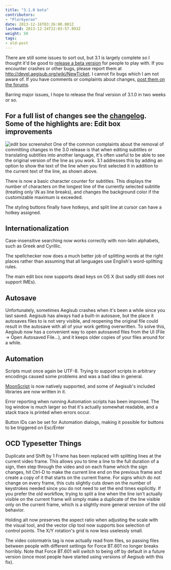 ```yaml
---
title: "3.1.0 beta"
contributors:
- "Plorkyeran"
date: 2013-12-16T03:26:00.001Z
lastmod: 2013-12-24T22:03:57.993Z
weight: 50
tags:
- old-post
---
```

There are still some issues to sort out, but 3.1 is largely complete so I thought it'd be good to [release a beta version](https://github.com/Aegisub/Aegisub/releases/tag/v3.1.0-beta2) for people to play with. If you encounter crashes or other bugs, please report them at <http://devel.aegisub.org/wiki/NewTicket>. I cannot fix bugs which I am not aware of. If you have comments or complaints about changes, [post them on the forums](http://forum.aegisub.org/).

Barring major issues, I hope to release the final version of 3.1.0 in two weeks or so.

For a full list of changes see the [changelog](http://www.aegisub.org/changelog/3.1.0/). Some of the highlights are:
Edit box improvements
---------------------

![edit box screenshot](http://docs.aegisub.org/3.1/img/subs_edit_box_original-90acaabb.png)
One of the common complaints about the removal of committing changes in the 3.0 release is that when editing subtitles or translating subtitles into another language, it's often useful to be able to see the original version of the line as you work. 3.1 addresses this by adding an option to show the text of the line when you first selected it in addition to the current text of the line, as shown above.

There is now a basic character counter for subtitles. This displays the number of characters on the longest line of the currently selected subtitle (treating only \N as line breaks), and changes the background color if the customizable maximum is exceeded.

The styling buttons finally have hotkeys, and split line at cursor can have a hotkey assigned.

Internationalization
--------------------

Case-insensitive searching now works correctly with non-latin alphabets, such as Greek and Cyrillic.

The spellchecker now does a much better job of splitting words at the right places rather than assuming that all languages use English's word-splitting rules.

The main edit box now supports dead keys on OS X (but sadly still does not support IMEs).

Autosave
--------

Unfortunately, sometimes Aegisub crashes when it's been a while since you last saved. Aegisub has always had a built-in autosave, but the place it autosaves files to is not very visible, and reopening the original file could result in the autosave with all of your work getting overwritten. To solve this, Aegisub now has a convenient way to open autosaved files from the UI (File -> Open Autosaved File...), and it keeps older copies of your files around for a while.

Automation
----------

Scripts must once again be UTF-8. Trying to support scripts in arbitrary encodings caused some problems and was a bad idea in general.

[MoonScript](http://moonscript.org/) is now natively supported, and some of Aegisub's included libraries are now written in it.

Error reporting when running Automation scripts has been improved. The log window is much larger so that it's actually somewhat readable, and a stack trace is printed when errors occur.

Button IDs can be set for Automation dialogs, making it possible for buttons to be triggered on Esc/Enter

OCD Typesetter Things
---------------------

Duplicate and Shift by 1 Frame has been replaced with splitting lines at the current video frame. This allows you to time a line to the full duration of a sign, then step through the video and on each frame which the sign changes, hit Ctrl-D to make the current line end on the previous frame and create a copy of it that starts on the current frame. For signs which do not change on every frame, this cuts slightly cuts down on the number of keystrokes needed since you do not need to set the end times explicitly. If you prefer the old workflow, trying to split a line when the line isn't actually visible on the current frame will simply make a duplicate of the line visible only on the current frame, which is a slightly more general version of the old behavior.

Holding alt now preserves the aspect ratio when adjusting the scale with the visual tool, and the vector clip tool now supports box selection of control points. The X/Y rotation's grid is now less uselessly small.

The video colormatrix tag is now actually read from files, so passing files between people with different settings for Force BT.601 no longer breaks horribly. Note that Force BT.601 will switch to being off by default in a future version (once most people have started using versions of Aegisub with this fix).
